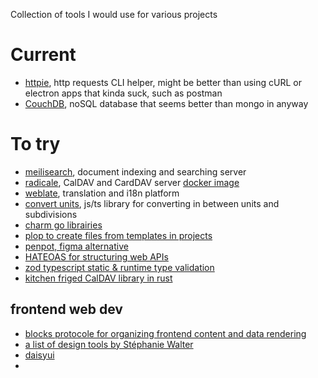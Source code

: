 Collection of tools I would use for various projects

# Current

- [httpie](https://httpie.io/), http requests CLI helper, might be better than using cURL or electron apps that kinda suck, such as postman
- [CouchDB](https://couchdb.apache.org/), noSQL database that seems better than mongo in anyway

# To try

- [meilisearch](https://www.meilisearch.com/), document indexing and searching server
- [radicale](https://radicale.org), CalDAV and CardDAV server [docker image](https://github.com/tomsquest/docker-radicale)
- [weblate](https://weblate.org/fr/), translation and i18n platform
- [convert units](https://www.npmjs.com/package/convert-units/v/3.0.0-beta.3), js/ts library for converting in between units and subdivisions
- [charm go librairies](https://charm.sh/)
- [plop to create files from templates in projects](https://www.npmjs.com/package/plop)
- [penpot, figma alternative](https://github.com/penpot)
- [HATEOAS for structuring web APIs](https://en.wikipedia.org/wiki/HATEOAS)
- [zod typescript static & runtime type validation](https://github.com/colinhacks/zod)
- [kitchen friged CalDAV library in rust](https://docs.rs/kitchen-fridge/latest/kitchen_fridge/)

## frontend web dev

- [blocks protocole for organizing frontend content and data rendering](https://blockprotocol.org/)
- [a list of design tools by Stéphanie Walter](https://stephaniewalter.design/blog/pixels-of-the-week-february-13-2022/)
- [daisyui](https://github.com/saadeghi/daisyui)
- []()

